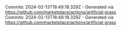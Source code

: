 Commits: 2024-02-13T18:48:18.329Z - Generated via https://github.com/marketplace/actions/artificial-grass
<br>
Commits: 2024-02-13T18:48:18.329Z - Generated via https://github.com/marketplace/actions/artificial-grass
<br>
